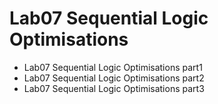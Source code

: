 # Lab07 Sequential Logic Optimisations

- Lab07 Sequential Logic Optimisations part1
- Lab07 Sequential Logic Optimisations part2
- Lab07 Sequential Logic Optimisations part3
